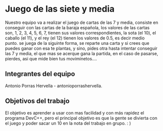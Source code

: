 # Juego de las siete y media

Nuestro equipo va a realizar el juego de cartas de las 7 y media, consiste en conseguir con las cartas de la baraja española, los valores de las cartas son, 1, 2, 3, 4, 5, 6, 7, tienen sus valores correspondientes, la sota (el 10), el caballo (el 11), y el rey (el 12) tienen los valores de 0.5, es decir medio punto. se juega de la siguinte forma, se reparte una carta y si crees que puedes ganar con esa te plantas, y sino, pides otra hasta intentar conseguir las 7 y media, el que mas se acerque gana la partida, en el caso de pasarse, pierdes, asi que mide bien tus moviminetos....

## Integrantes del equipo

Antonio Porras Hervella - antonioporrashervella. 

## Objetivos del trabajo

El objetivo es aprender a usar con mas facilidad y con más rapidez el programa DevC++, pero el principal objetivo es que la gente se divierta con el juego y poder sacar un 10 en la nota del trabajo en grupo. : )
